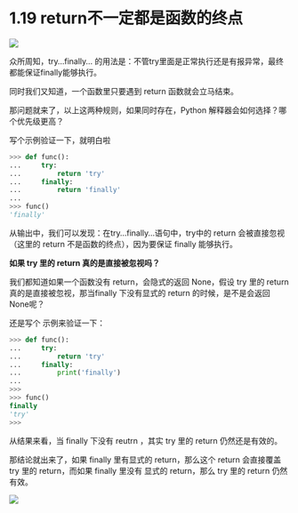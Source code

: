 # 1.19 return不一定都是函数的终点
![](http://image.iswbm.com/20200804124133.png)

众所周知，try…finally… 的用法是：不管try里面是正常执行还是有报异常，最终都能保证finally能够执行。

同时我们又知道，一个函数里只要遇到 return 函数就会立马结束。

那问题就来了，以上这两种规则，如果同时存在，Python 解释器会如何选择？哪个优先级更高？

写个示例验证一下，就明白啦

```python
>>> def func():
...     try:
...         return 'try'
...     finally:
...         return 'finally'
...
>>> func()
'finally'
```

从输出中，我们可以发现：在try…finally…语句中，try中的 return 会被直接忽视（这里的 return 不是函数的终点），因为要保证 finally 能够执行。

**如果 try 里的 return 真的是直接被忽视吗？**

我们都知道如果一个函数没有 return，会隐式的返回 None，假设 try 里的 return 真的是直接被忽视，那当finally  下没有显式的 return 的时候，是不是会返回None呢？

还是写个 示例来验证一下：

```python
>>> def func():
...     try:
...         return 'try'
...     finally:
...         print('finally')
... 
>>> 
>>> func()
finally
'try'
>>> 
```

从结果来看，当 finally 下没有 reutrn ，其实 try 里的 return 仍然还是有效的。

那结论就出来了，如果 finally 里有显式的 return，那么这个 return 会直接覆盖 try 里的 return，而如果 finally 里没有 显式的 return，那么 try 里的 return 仍然有效。

![](http://image.iswbm.com/20200607174235.png)
